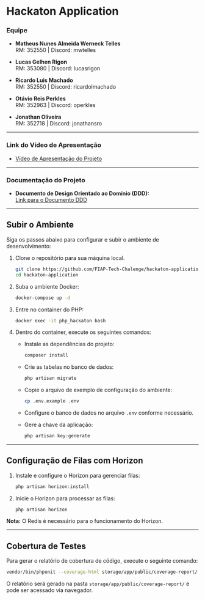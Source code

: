 # **Hackaton Application**

### **Equipe**

- **Matheus Nunes Almeida Werneck Telles**  
  RM: 352550 | Discord: mwtelles

- **Lucas Gelhen Rigon**  
  RM: 353080 | Discord: lucasrigon

- **Ricardo Luis Machado**  
  RM: 352550 | Discord: ricardolmachado

- **Otávio Reis Perkles**  
  RM: 352963 | Discord: operkles

- **Jonathan Oliveira**  
  RM: 352718 | Discord: jonathansro

---

### **Link do Vídeo de Apresentação**

- [Vídeo de Apresentação do Projeto](https://www.youtube.com/watch?v=tyaATDrL64g)

---

### **Documentação do Projeto**

- **Documento de Design Orientado ao Domínio (DDD):**  
  [Link para o Documento DDD](https://drive.google.com/file/d/10VubX8GmiquyQiEDsmouCFny8xEA1WPd/view?usp=drive_link)

---

## **Subir o Ambiente**

Siga os passos abaixo para configurar e subir o ambiente de desenvolvimento:

1. Clone o repositório para sua máquina local.

   ```bash
   git clone https://github.com/FIAP-Tech-Chalenge/hackaton-application.git
   cd hackaton-application
   ```

2. Suba o ambiente Docker:

   ```bash
   docker-compose up -d
   ```

3. Entre no container do PHP:

   ```bash
   docker exec -it php_hackaton bash
   ```

4. Dentro do container, execute os seguintes comandos:

   - Instale as dependências do projeto:

     ```bash
     composer install
     ```

   - Crie as tabelas no banco de dados:

     ```bash
     php artisan migrate
     ```

   - Copie o arquivo de exemplo de configuração do ambiente:

     ```bash
     cp .env.example .env
     ```

   - Configure o banco de dados no arquivo `.env` conforme necessário.
   - Gere a chave da aplicação:

     ```bash
     php artisan key:generate
     ```

---

## **Configuração de Filas com Horizon**

1. Instale e configure o Horizon para gerenciar filas:

   ```bash
   php artisan horizon:install
   ```

2. Inicie o Horizon para processar as filas:

   ```bash
   php artisan horizon
   ```

**Nota:** O Redis é necessário para o funcionamento do Horizon.

---

## **Cobertura de Testes**

Para gerar o relatório de cobertura de código, execute o seguinte comando:

```bash
vendor/bin/phpunit --coverage-html storage/app/public/coverage-report/
```

O relatório será gerado na pasta `storage/app/public/coverage-report/` e pode ser acessado via navegador.
